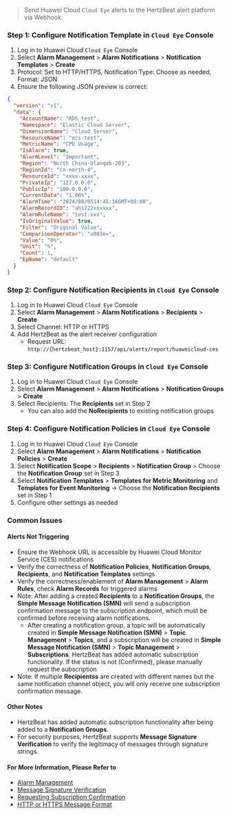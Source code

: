 >Send Huawei Cloud `Cloud Eye` alerts to the HertzBeat alert platform via Webhook.

### Step 1: Configure Notification Template in `Cloud Eye` Console
1. Log in to Huawei Cloud `Cloud Eye` Console
2. Select **Alarm Management** > **Alarm Notifications** > **Notification Templates** > **Create**
3. Protocol: Set to HTTP/HTTPS, Notification Type: Choose as needed, Format: JSON
4. Ensure the following JSON preview is correct:
```json
{
  "version": "v1",
  "data": {
    "AccountName": "RDS_test",
    "Namespace": "Elastic Cloud Server",
    "DimensionName": "Cloud Server",
    "ResourceName": "ecs-test",
    "MetricName": "CPU Usage",
    "IsAlarm": true,
    "AlarmLevel": "Important",
    "Region": "North China-Ulanqab-203",
    "RegionId": "cn-north-4",
    "ResourceId": "xxxx-xxxx",
    "PrivateIp": "127.0.0.0",
    "PublicIp": "100.0.0.0",
    "CurrentData": "1.06%",
    "AlarmTime": "2024/08/0514:45:16GMT+08:00",
    "AlarmRecordID": "ah1722xxxxxx",
    "AlarmRuleName": "test-xxx",
    "IsOriginalValue": true,
    "Filter": "Original Value",
    "ComparisonOperator": "u003e=",
    "Value": "0%",
    "Unit": "%",
    "Count": 1,
    "EpName": "default"
  }
}
```

### Step 2: Configure Notification Recipients in `Cloud Eye` Console
1. Log in to Huawei Cloud `Cloud Eye` Console
2. Select **Alarm Management** > **Alarm Notifications** > **Recipients** > **Create**
3. Select Channel: HTTP or HTTPS
4. Add HertzBeat as the alert receiver configuration
   - Request URL: `http://{hertzbeat_host}:1157/api/alerts/report/huaweicloud-ces`

### Step 3: Configure Notification Groups in `Cloud Eye` Console
1. Log in to Huawei Cloud `Cloud Eye` Console
2. Select **Alarm Management** > **Alarm Notifications** > **Notification Groups** > **Create**
3. Select Recipients: The **Recipients** set in Step 2
   - You can also add the **NoRecipients** to existing notification groups

### Step 4: Configure Notification Policies in `Cloud Eye` Console
1. Log in to Huawei Cloud `Cloud Eye` Console
2. Select **Alarm Management** > **Alarm Notifications** > **Notification Policies** > **Create**
3. Select **Notification Scope** > **Recipients** > **Notification Group** > Choose the **Notification Group** set in Step 3
4. Select **Notification Templates** > **Templates for Metric Monitoring** and **Templates for Event Monitoring** -> Choose the **Notification Recipients** set in Step 1
5. Configure other settings as needed

### Common Issues

#### Alerts Not Triggering
- Ensure the Webhook URL is accessible by Huawei Cloud Monitor Service (CES) notifications
- Verify the correctness of **Notification Policies**, **Notification Groups**, **Recipients**, and **Notification Templates** settings
- Verify the correctness/enablement of **Alarm Management** > **Alarm Rules**, check **Alarm Records** for triggered alarms
- Note: After adding a created **Recipients** to a **Notification Groups**, the **Simple Message Notification (SMN)** will send a subscription confirmation message to the subscription endpoint, which must be confirmed before receiving alarm notifications.
  - After creating a notification group, a topic will be automatically created in **Simple Message Notification (SMN)** > **Topic Management** > **Topics**, and a subscription will be created in **Simple Message Notification (SMN)** > **Topic Management** > **Subscriptions**. HertzBeat has added automatic subscription functionality. If the status is not (Confirmed), please manually request the subscription
- Note: If multiple **Recipientss** are created with different names but the same notification channel object, you will only receive one subscription confirmation message.

#### Other Notes
- HertzBeat has added automatic subscription functionality after being added to a **Notification Groups**.
- For security purposes, HertzBeat supports **Message Signature Verification** to verify the legitimacy of messages through signature strings.

#### For More Information, Please Refer to
- [Alarm Management](https://support.huaweicloud.com/intl/en-us/usermanual-ces/ces_01_0067.html)
- [Message Signature Verification](https://support.huaweicloud.com/intl/en-us/usermanual-smn/smn_ug_a9003.html)
- [Requesting Subscription Confirmation](https://support.huaweicloud.com/intl/en-us/usermanual-smn/smn_ug_0009.html)
- [HTTP or HTTPS Message Format](https://support.huaweicloud.com/intl/en-us/usermanual-smn/smn_ug_a9002.html)

